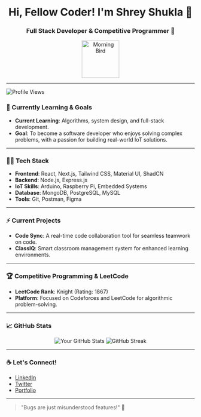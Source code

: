 <h1 align="center">Hi, Fellow Coder! I'm Shrey Shukla 🚀</h1>

<h3 align="center">Full Stack Developer & Competitive Programmer 🚀</h3>

<p align="center">
  <img src="https://media1.tenor.com/m/jHg-q58KgiYAAAAC/scaler-create-impact.gif" width="100" alt="Morning Bird">
</p>

---
![Profile Views](https://komarev.com/ghpvc/?username=shreyshukla29-dev&label=Profile%20Views&color=0e75b6&style=flat)
### 🌱 Currently Learning & Goals

- **Current Learning**: Algorithms, system design, and full-stack development.
- **Goal**: To become a software developer who enjoys solving complex problems, with a passion for building real-world IoT solutions.

---

### 👨‍💻 Tech Stack

- **Frontend**: React, Next.js, Tailwind CSS, Material UI, ShadCN
- **Backend**: Node.js, Express.js
- **IoT Skills**: Arduino, Raspberry Pi, Embedded Systems
- **Database**: MongoDB, PostgreSQL, MySQL
- **Tools**: Git, Postman, Figma

---

### ⚡ Current Projects

- **Code Sync**: A real-time code collaboration tool for seamless teamwork on code.
- **ClassIQ**: Smart classroom management system for enhanced learning environments.

---

### 🏆 Competitive Programming & LeetCode

- **LeetCode Rank**: Knight (Rating: 1867)
- **Platform**: Focused on Codeforces and LeetCode for algorithmic problem-solving.

---

### 📈 GitHub Stats

<p align="center">
  <img src="https://github-readme-stats.vercel.app/api?username=shreyshukla29&show_icons=true&theme=radical" alt="Your GitHub Stats">
  <img src="https://github-readme-streak-stats.herokuapp.com?user=shreyshukla29&theme=radical&hide_border=true" alt="GitHub Streak">
</p>

---

### ☕ Let's Connect!

- [LinkedIn](https://www.linkedin.com/in/shreyshukla29/)
- [Twitter](https://x.com/Shrey_003)
- [Portfolio](https://your-portfolio-link.com)

---

> "Bugs are just misunderstood features!" 🐛
